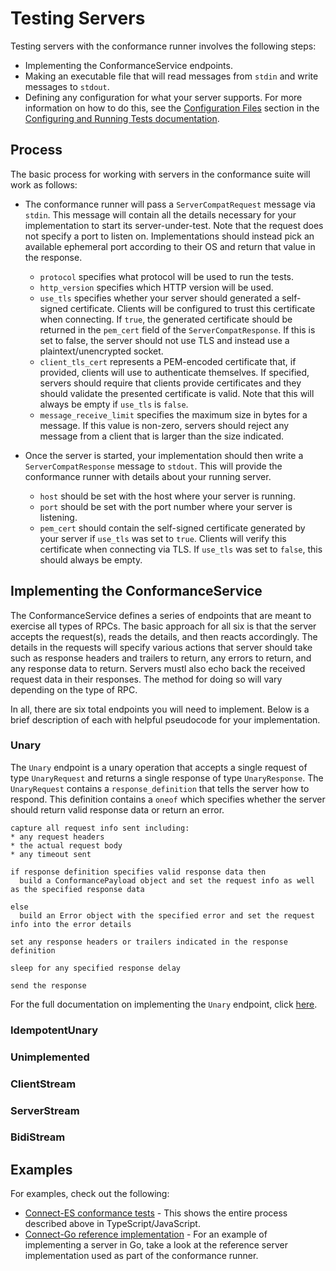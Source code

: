 # Testing Servers

Testing servers with the conformance runner involves the following steps:

* Implementing the ConformanceService endpoints.
* Making an executable file that will read messages from `stdin` and write messages to `stdout`.
* Defining any configuration for what your server supports. For more information on how to do this, see the [Configuration Files](./configuring_and_running_tests.md#configuration-files) section in the [Configuring and Running Tests documentation](./configuring_and_running_tests.md).

## Process

The basic process for working with servers in the conformance suite will work as follows:

* The conformance runner will pass a `ServerCompatRequest` message via `stdin`. This message will contain all the details necessary
  for your implementation to start its server-under-test. Note that the request does not specify a port to listen on.
  Implementations should instead pick an available ephemeral port according to their OS and return that value in the response.

  * `protocol` specifies what protocol will be used to run the tests. 
  * `http_version` specifies which HTTP version will be used.
  * `use_tls` specifies whether your server should generated a self-signed certificate. Clients will be configured to trust
     this certificate when connecting. If `true`, the generated certificate should be returned in the `pem_cert` field of the
     `ServerCompatResponse`. If this is set to false, the server should not use TLS and instead use a plaintext/unencrypted socket.
  * `client_tls_cert` represents a PEM-encoded certificate that, if provided, clients will use to authenticate themselves. 
     If specified, servers should require that clients provide certificates and they should validate the presented certificate is valid.
     Note that this will always be empty if `use_tls` is `false`.
  * `message_receive_limit` specifies the maximum size in bytes for a message. If this value is non-zero, servers should reject
     any message from a client that is larger than the size indicated.

* Once the server is started, your implementation should then write a `ServerCompatResponse` message to `stdout`. This will
  provide the conformance runner with details about your running server.

  * `host` should be set with the host where your server is running. 
  * `port` should be set with the port number where your server is listening.
  * `pem_cert` should contain the self-signed certificate generated by your server if `use_tls` was set to `true`. Clients
     will verify this certificate when connecting via TLS. If `use_tls` was set to `false`, this should always be empty.

## Implementing the ConformanceService

The ConformanceService defines a series of endpoints that are meant to exercise all types of RPCs. The basic
approach for all six is that the server accepts the request(s), reads the details, and then reacts accordingly. The details
in the requests will specify various actions that server should take such as response headers and trailers to return, any errors
to return, and any response data to return. Servers mustl also echo back the received request data in their responses.
The method for doing so will vary depending on the type of RPC.

In all, there are six total endpoints you will need to implement. Below is a brief description of each with helpful pseudocode
for your implementation.

### Unary

The `Unary` endpoint is a unary operation that accepts a single request of type `UnaryRequest` and returns a single response of type `UnaryResponse`.
The `UnaryRequest` contains a `response_definition` that tells the server how to respond. This definition contains a `oneof` which specifies
whether the server should return valid response data or return an error.

```text
capture all request info sent including:
* any request headers
* the actual request body
* any timeout sent
  
if response definition specifies valid response data then
  build a ConformancePayload object and set the request info as well as the specified response data

else
  build an Error object with the specified error and set the request info into the error details

set any response headers or trailers indicated in the response definition

sleep for any specified response delay

send the response
```

For the full documentation on implementing the `Unary` endpoint, click [here][unary].


### IdempotentUnary

### Unimplemented

### ClientStream

### ServerStream

### BidiStream

## Examples

For examples, check out the following:

* [Connect-ES conformance tests][connect-es-conformance] - This shows the entire process described above in TypeScript/JavaScript.
* [Connect-Go reference implementation][server-reference-impl] - For an example of implementing a server in Go, take a look at the reference server implementation used as part of the conformance runner.

[connect-es-conformance]: https://github.com/connectrpc/connect-es/tree/main/packages/connect-conformance 
[server-reference-impl]: https://github.com/connectrpc/conformance/blob/main/internal/app/referenceserver/impl.go
[unary]: https://buf.build/connectrpc/conformance/docs/main:connectrpc.conformance.v1#connectrpc.conformance.v1.ConformanceService.Unary

